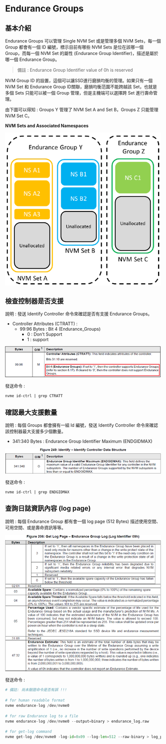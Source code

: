 # Endurance Groups


## 基本介紹

Endurance Groups 可以管理 Single NVM Set 或是管理多個 NVM Sets，每一個 Group 都會有一個 ID 編號，標示目前有哪些 NVM Sets 是位在該哪一個 Group，而每一個 NVM Set 的屬性 (Endurance Group Identifier)，描述是屬於哪一個 Endurance Group。


>  備註 : Endurance Group Identifier value of 0h is reserved


NVM Group ID 的設置，這個可以讓SSD進行磨損均衡的管理。如果只有一個NVM Set 和 Endurance Group ID關聯，磨損均衡范圍不能跨越該 Set，也就是多個 Sets 只能可以被一個 Group 管理，但是主機端可以選擇跨 Set 進行壽命管理。

由下圖可以得知 : Groups Y 管理了 NVM Set A and Set B，Groups Z 只能管理 NVM Set C。

**NVM Sets and Associated Namespaces**

![Endurance Groups](https://github.com/miniedwins/learning/blob/main/nvme/pic/NVM_Sets_and_Associated_Namespaces.png)



## 檢查控制器是否支援

說明 : 發送 Identify Controller 命令來確認是否有支援 Endurance Groups。

* Controller Attributes (CTRATT) : 
  * 99:96 Bytes : Bit 4 (Endurance_Groups)
    * 0 : Don't Support
    * 1 : support

![endurance_group](https://github.com/miniedwins/learning/blob/main/nvme/pic/identify_controller/Identify_Controller_CTRATT_Bit4_Endurance_Groups.png)

發送命令 : 

~~~shell
nvme id-ctrl | grep CTRATT
~~~



## 確認最大支援數量

說明 : 每個 Groups 都會擁有一組 Id 編號，發送 Identify Controller 命令來確認該控制器最大支援多少個數量。

* 341:340 Bytes : Endurance Group Identifier Maximum (ENDGIDMAX)

![Identifier Maximum](https://github.com/miniedwins/learning/blob/main/nvme/pic/identify_controller/Identify_Controller_Endurance_Group_Identifier_Maximum.png)

發送命令 : 

~~~shell
nvme id-ctrl | grep ENDGIDMAX
~~~



## 查詢日誌資訊內容 (log page)

說明 :  每個 Endurance Group 都有會一個 log page (512 Bytes) 描述使用空間、可用空間、或是壽命資訊等等。

![示意圖](https://github.com/miniedwins/learning/blob/main/nvme/pic/log_page/log_page_endurance_group.png)

發送命令 :  

~~~python
# 備註: 尚未驗證命令是否有誤 !!!

# for human readable format
nvme endurance-log /dev/nvme0

# for raw Endurance log to a file
nvme endurance-log /dev/nvme0 --output=binary > endurance_log.raw

# for get-log command
nvme get-log /dev/nvme0 -log-id=0x09 --log-len=512 --raw-binary > log_page_2.raw
~~~



